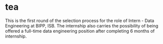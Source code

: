 # tea
This is the first round of the selection process for the role of Intern - Data Engineering at BIPP, ISB.  The internship also carries the possibility of being offered a full-time data engineering position after completing 6 months of internship. 
